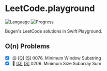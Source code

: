 # LeetCode.playground
![Language](https://img.shields.io/badge/Language-Swift%205.2-orange.svg)
![Progress](https://img.shields.io/badge/Count-2-orange.svg)

Bugen's LeetCode solutions in Swift Playground.
## O(n) Problems
- [X] 😫 [[Q]](https://leetcode.com/problems/minimum-window-substring/) [[S]](.././LeetCode.playground/Pages/76.%20Minimum%20Window%20Substring.xcplaygroundpage/Contents.swift) 0076. Minimum Window Substring 
- [X] 🤨 [[Q]](https://leetcode.com/problems/minimum-size-subarray-sum/) [[S]](.././LeetCode.playground/Pages/209.%20Minimum%20Size%20Subarray%20Sum.xcplaygroundpage/Contents.swift) 0209. Minimum Size Subarray Sum 
